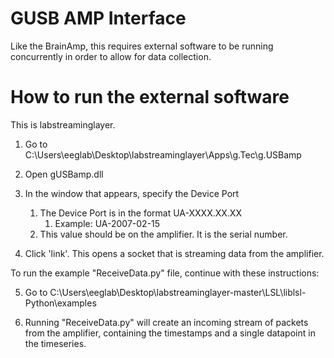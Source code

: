 # GUSB AMP Interface

Like the BrainAmp, this requires external software to be running concurrently in order
to allow for data collection.

# How to run the external software

This is labstreaminglayer.


1. Go to C:\Users\eeglab\Desktop\labstreaminglayer\Apps\g.Tec\g.USBamp

2. Open gUSBamp.dll

3. In the window that appears, specify the Device Port
    1. The Device Port is in the format UA-XXXX.XX.XX
        1. Example: UA-2007-02-15
	1. This value should be on the amplifier.  It is the serial number.

4. Click 'link'.  This opens a socket that is streaming data from the amplifier.

To run the example "ReceiveData.py" file, continue with these instructions:

5. Go to C:\Users\eeglab\Desktop\labstreaminglayer-master\LSL\liblsl-Python\examples

6. Running "ReceiveData.py" will create an incoming stream of packets from the amplifier, containing the timestamps and a single datapoint in the timeseries.
